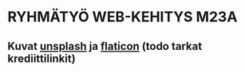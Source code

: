 # RYHMÄTYÖ WEB-KEHITYS M23A

## Kuvat [unsplash](https://unsplash.com/) ja [flaticon](https://www.flaticon.com/) (todo tarkat krediittilinkit)
